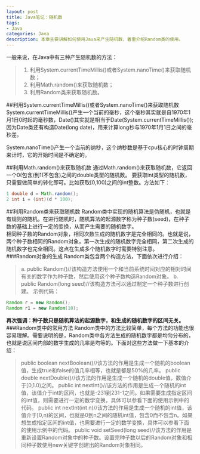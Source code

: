 ```yaml
---
layout: post
title: Java笔记：随机数
tags:
- Java
categories: Java
description: 本章主要讲解如何使用Java来产生随机数，着重介绍Random类的使用。
---
```


一般来说，在Java中有三种产生随机数的方法：
>1. 利用System.currentTimeMillis()或者System.nanoTime()来获取随机数；
>2. 利用Math.random()来获取随机数；
>3. 利用Random类来获取随机数。  

##利用System.currentTimeMillis()或者System.nanoTime()来获取随机数  
System.currentTimeMillis()产生一个当前的毫秒，这个毫秒其实就是自1970年1月1日0时起的毫秒数，Date()其实就是相当于Date(System.currentTimeMillis());因为Date类还有构造Date(long date)，用来计算long秒与1970年1月1日之间的毫秒差。  

System.nanoTime()产生一个当前的纳秒，这个纳秒数是基于cpu核心的时钟周期来计时，它的开始时间是不确定的。

##利用Math.random()来获取随机数
通过Math.random()来获取随机数，它返回一个0(包含)到1(不包含)之间的double类型的随机数。
要获取int类型的随机数，只需要做简单的转化即可。比如获取[0,100)之间的int整数。方法如下：
```java
1 double d = Math.random();
2 int i = (int)(d * 100);
```

##利用Random类来获取随机数
Random类中实现的随机算法是伪随机，也就是有规则的随机。在进行随机时，随机算法的起源数字称为种子数(seed)，在种子数的基础上进行一定的变换，从而产生需要的随机数字。  
相同种子数的Random对象，相同次数生成的随机数字是完全相同的。也就是说，两个种子数相同的Random对象，第一次生成的随机数字完全相同，第二次生成的随机数字也完全相同。这点在生成多个随机数字时需要特别注意。  
###Random对象的生成
Random类包含两个构造方法，下面依次进行介绍：
>a. public Random()//该构造方法使用一个和当前系统时间对应的相对时间有关的数字作为种子数，然后使用这个种子数构造Random对象。
>b. public Random(long seed)//该构造方法可以通过制定一个种子数进行创建。
示例代码：
```java
Random r = new Random();
Random r1 = new Random(10);
```
**再次强调：种子数只是随机算法的起源数字，和生成的随机数字的区间无关。**
###Random类中的常用方法
Random类中的方法比较简单，每个方法的功能也很容易理解。需要说明的是，Random类中各方法生成的随机数字都是均匀分布的，也就是说区间内部的数字生成的几率是均等的。下面对这些方法做一下基本的介绍：  
>public boolean nextBoolean()//该方法的作用是生成一个随机的boolean值，生成true和false的值几率相等，也就是都是50%的几率。
>public double nextDouble()//该方法的作用是生成一个随机的double值，数值介于[0,1.0)之间。
>public int nextInt()//该方法的作用是生成一个随机的int值，该值介于int的区间，也就是-231到231-1之间。如果需要生成指定区间的int值，则需要进行一定的数学变换，具体可以参看下面的使用示例中的代码。
>public int nextInt(int n)//该方法的作用是生成一个随机的int值，该值介于[0,n)的区间，也就是0到n之间的随机int值，包含0而不包含n。如果想生成指定区间的int值，也需要进行一定的数学变换，具体可以参看下面的使用示例中的代码。
>public void setSeed(long seed)//该方法的作用是重新设置Random对象中的种子数。设置完种子数以后的Random对象和相同种子数使用new关键字创建出的Random对象相同。